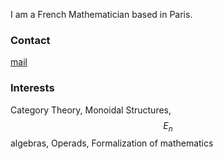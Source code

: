 
I am a French Mathematician based in Paris.

### Contact

[mail](mailto:sophiedespalungue@hotmail.fr)

### Interests

Category Theory, Monoidal Structures, $$E_n$$ algebras, Operads, Formalization of mathematics

